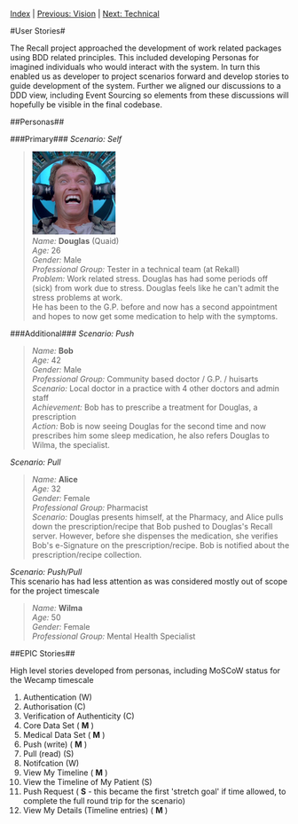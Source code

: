 [Index](../TOTAL.md) | [Previous: Vision](Vision.md) | [Next: Technical](Technical.md) 

#User Stories#

The Recall project approached the development of work related packages using BDD related principles.
This included developing Personas for imagined individuals who would interact with the system. In turn
this enabled us as developer to project scenarios forward and develop stories to guide development of
the system. Further we aligned our discussions to a DDD view, including Event Sourcing so elements from
these discussions will hopefully be visible in the final codebase.

##Personas##

###Primary###
*Scenario: Self*

>![Douglas Quaid](../web/img/douglas.png)  
*Name:* **Douglas** (Quaid)  
*Age:* 26  
*Gender:* Male  
*Professional Group:* Tester in a technical team (at Rekall)  
*Problem:* Work related stress. Douglas has had some periods off (sick) from work due to stress. Douglas feels
like he can't admit the stress problems at work.  
He has been to the G.P. before and now has a second appointment and hopes to now get some medication to
help with the symptoms.


###Additional###
*Scenario: Push*

>*Name:* **Bob**  
*Age:* 42  
*Gender:* Male  
*Professional Group:* Community based doctor / G.P. / huisarts  
*Scenario:* Local doctor in a practice with 4 other doctors and admin staff  
*Achievement:* Bob has to prescribe a treatment for Douglas, a prescription  
*Action:* Bob is now seeing Douglas for the second time and now prescribes him some sleep medication,
he also refers Douglas to Wilma, the specialist.

*Scenario: Pull*

>*Name:* **Alice**  
*Age:* 32  
*Gender:* Female  
*Professional Group:* Pharmacist  
*Scenario:* Douglas presents himself, at the Pharmacy, and Alice pulls down the prescription/recipe that Bob
pushed to Douglas's Recall server. However, before she dispenses the medication, she verifies Bob's e-Signature on
the prescription/recipe. Bob is notified about the prescription/recipe collection.

*Scenario: Push/Pull*  
This scenario has had less attention as was considered mostly out of scope for the project timescale

>*Name:* **Wilma**  
*Age:* 50  
*Gender:* Female  
*Professional Group:* Mental Health Specialist


##EPIC Stories##

High level stories developed from personas, including MoSCoW status for the Wecamp timescale

1. Authentication (W)
2. Authorisation (C)
3. Verification of Authenticity (C)
4. Core Data Set ( **M** )
5. Medical Data Set ( **M** )
6. Push (write) ( **M** )
7. Pull (read) (S)
8. Notifcation (W)
9. View My Timeline ( **M** )
10. View the Timeline of My Patient (S)
11. Push Request ( **S** - this became the first 'stretch goal' if time allowed,
to complete the full round trip for the scenario)
12. View My Details (Timeline entries) ( **M** )
